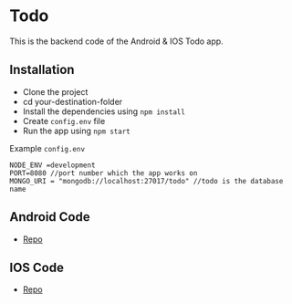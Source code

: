 
# Todo

 This is the backend code of the Android & IOS Todo app.
## Installation

* Clone the project
* cd your-destination-folder
* Install the dependencies using `npm install`
* Create `config.env` file
* Run the app using `npm start`

Example `config.env`

```
NODE_ENV =development
PORT=8080 //port number which the app works on
MONGO_URI = "mongodb://localhost:27017/todo" //todo is the database name
```
  ## Android Code
  * [Repo](https://github.com/berkanturkali/todo-android)
  ## IOS Code
  * [Repo](https://github.com/berkanturkali/Todo-IOS)
